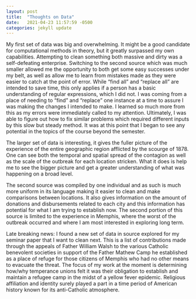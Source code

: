 ```yaml
---
layout: post
title:  "Thoughts on Data"
date:   2021-04-23 11:57:59 -0500
categories: jekyll update
---
```

My first set of data was big and overwhelming. It might be a good candidate for computational methods in theory, but it greatly surpassed my own capabilities. Attempting to clean something both massive and dirty was a self-defeating enterprise. Switching to the second source which was much smaller allowed me the opportunity to both get some easy successes under my belt, as well as allow me to learn from mistakes made as they were easier to catch at the point of error. While “find all” and “replace all” are intended to save time, this only applies if a person has a basic understanding of regular expressions, which I did not. I was coming from a place of needing to “find” and “replace” one instance at a time to assure I was making the changes I intended to make. I learned so much more from this as my errors were immediately called to my attention. Ultimately, I was able to figure out how to fix similar problems which required different inputs by this slow but steady method. It was at this point that I began to see any potential in the topics of the course beyond the semester. 

The larger set of data is interesting, it gives the fuller picture of the experience of the entire geographic region afflicted by the scourge of 1878. One can see both the temporal and spatial spread of the contagion as well as the scale of the outbreak for each location stricken. What it does is help me to see the bigger picture and get a greater understanding of what was happening on a broad level. 

The second source was compiled by one individual and as such is much more uniform in its language making it easier to clean and make comparisons between locations. It also gives information on the amount of donations and disbursements related to each city and this information has potential for what I am trying to establish now. The second portion of this source is limited to the experience in Memphis, where the worst of the outbreak occurred and where I am most interested in exploring long term. 

Late breaking news: I found a new set of data in source explored for my seminar paper that I want to clean next. This is a list of contributions made through the appeals of Father William Walsh to the various Catholic benevolent societies in support of the Father Mathew Camp he established as a place of refuge for those citizens of Memphis who had no other means to evacuate the threat. The focus of my work at the moment is determining how/why temperance unions felt it was their obligation to establish and maintain a refugee camp in the midst of a yellow fever epidemic. Religious affiliation and identity surely played a part in a time period of American history known for its anti-Catholic atmosphere. 
